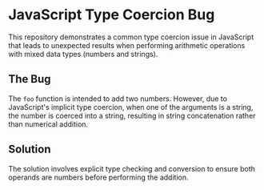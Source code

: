 # JavaScript Type Coercion Bug

This repository demonstrates a common type coercion issue in JavaScript that leads to unexpected results when performing arithmetic operations with mixed data types (numbers and strings).

## The Bug

The `foo` function is intended to add two numbers. However, due to JavaScript's implicit type coercion, when one of the arguments is a string, the number is coerced into a string, resulting in string concatenation rather than numerical addition.

## Solution

The solution involves explicit type checking and conversion to ensure both operands are numbers before performing the addition.